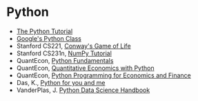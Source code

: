 # Python

- [The Python Tutorial](https://docs.python.org/3/tutorial)
- [Google's Python Class](https://developers.google.com/edu/python/)
- Stanford CS221, [Conway's Game of Life](http://stanford.edu/~cpiech/cs221/handouts/pythonTutorial.html)
- Stanford CS231n, [NumPy Tutorial](https://cs231n.github.io/python-numpy-tutorial)
- QuantEcon, [Python Fundamentals](https://datascience.quantecon.org/python_fundamentals/basics.html)
- QuantEcon, [Quantitative Economics with Python](https://lectures.quantecon.org/py)
- QuantEcon, [Python Programming for Economics and Finance](https://python-programming.quantecon.org/intro.html)
- Das, K., [Python for you and me](https://pymbook.readthedocs.io/en/latest)
- VanderPlas, J. [Python Data Science Handbook](https://jakevdp.github.io/PythonDataScienceHandbook)